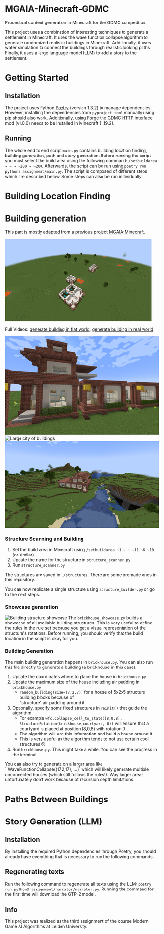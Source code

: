 # MGAIA-Minecraft-GDMC
Procedural content generation in Minecraft for the GDMC competition. 

This project uses a combination of interesting techniques to generate a settlement in Minecraft. 
It uses the wave function collapse algorithm to generate randomized realistic buildings in Minecraft.
Additionally, it uses water simulation to connect the buildings through realistic looking paths
Finally, it uses a large language model (LLM) to add a story to the settlement. 



# Getting Started
## Installation

The project uses Python [Poetry](https://python-poetry.org/) (version 1.3.2) to manage dependencies. However, installing the dependencies from `pyproject.toml` manually using pip should also work.
Additionally, using [Forge](https://files.minecraftforge.net/net/minecraftforge/forge/index_1.19.2.html) the [GDMC HTTP](https://github.com/Niels-NTG/gdmc_http_interface) interface mod (v1.0.0) needs to be installed in Minecraft (1.19.2).


## Running

The whole end to end script `main.py` contains building location finding, building generation, path and story generation.
Before running the script you must select the build area using the following command: `/setbuildarea ~ ~ ~ ~200 ~ ~200`.
Afterwards, the script can be run using `poetry run python3 assignment/main.py`.
The script is composed of different steps which are described below. 
Some steps can also be run individually.


# Building Location Finding



# Building generation
This part is mostly adapted from a previous project [MGAIA-Minecraft](https://github.com/ScholliYT/MGAIA-Minecraft).

![GIF of a large building generation process](docs/images/buildings/WFC_Generated_Building_3x.gif)

Full Videos: [generate building in flat world](https://cloud.fachschaften.org/s/iHzxSNXsZpsr46Z), [generate building in real world](https://cloud.fachschaften.org/s/c5NKyaDjYeLwEer)

![Close up of some building structures](docs/images/buildings/structures/building-structures-close-up.png)
![Large city of buildings](docs/images/buildings/large-city.png)
![Medium-sized building in real world](docs/images/buildings/generated_medium_building.png)


### Structure Scanning and Building

1. Set the build area in Minecraft using `/setbuildarea ~1 ~ ~ ~11 ~6 ~10` (or similar)
2. Update the name for the structure in `structure_scanner.py`
3. Run `structure_scanner.py`

The structures are saved in `./structures`. There are some premade ones in this repository.

You can now replicate a single structure using `structure_builder.py` or go to the next steps.

### Showcase generation
![Building structure showcase](docs/images/buildings/structures/strucutre_showcase.png)
The `brickhouse_showcase.py` builds a showcase of all available building structures. This is very useful to define the rules in the rule set 
because you get a visual representation of the structure's rotations.
Before running, you should verify that the build location in the script is okay for you.

### Building Generation

The main building generation happens in `brickhouse.py`. 
You can also run this file directly to generate a building (a brickhouse in this case).

1. Update the coordinates where to place the house in `brickhouse.py`
2. Update the maximum size of the house including air padding in `brickhouse.py`
    - `random_building(size=(7,2,7))` for a house of
    5x2x5 structure building blocks because of  
    "structure" air padding around it
3. Optionally, specify some fixed structures in `reinit()` that guide the algorithm
    - For example `wfc.collapse_cell_to_state([8,0,8], StructureRotation(brickhouse_courtyard, 0))` will ensure that a courtyard is placed at position (8,0,8) with rotation 0
    - The algorithm will use this information and build a house around it
    - This is very useful as the algorithm tends to not use certain cool structures ☹️
4. Run `brickhouse.py`. This might take a while. You can see the progress in the terminal.

You can also try to generate on a larger area like ``WaveFunctionCollapse((17,2,17), ...)`
which will likely generate multiple unconnected houses (which still follows the rules!). 
Way larger areas unfortunately don't work because of recursion depth limitations. 



# Paths Between Buildings


# Story Generation (LLM)

## Installation
By installing the required Python dependencies through Poetry, you should already have everything that is necessary to run the following commands.
## Regenerating texts
Run the following command to regenerate all texts using the LLM: `poetry run python3 assignment/narrator/narrator.py`.
Running the command for the first time will download the GTP-2 model.


## Info
This project was realized as the third assignment of the course Modern Game AI Algorithms at Leiden University.